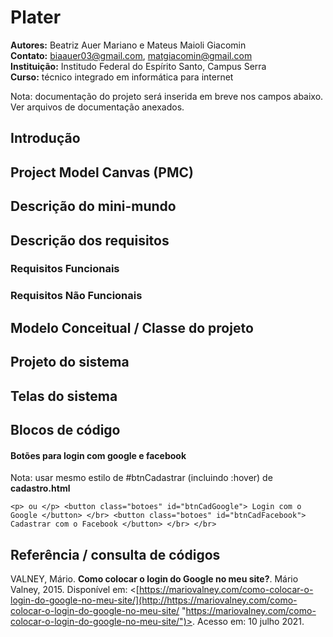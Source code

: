 # Plater

**Autores:** Beatriz Auer Mariano e Mateus Maioli Giacomin </br>
**Contato:** biaauer03@gmail.com, matgiacomin@gmail.com </br>
**Instituição:** Institudo Federal do Espírito Santo, Campus Serra </br>
**Curso:** técnico integrado em informática para internet

Nota: documentação do projeto será inserida em breve nos campos abaixo. Ver arquivos de documentação anexados.

## Introdução
## Project Model Canvas (PMC)
## Descrição do mini-mundo
## Descrição dos requisitos
### Requisitos Funcionais
### Requisitos Não Funcionais
## Modelo Conceitual / Classe do projeto
## Projeto do sistema
## Telas do sistema
## Blocos de código

#### Botões para login com google e facebook
Nota: usar mesmo estilo de #btnCadastrar (incluindo :hover) de **cadastro.html**

`<p> ou </p>
<button class="botoes" id="btnCadGoogle"> Login com o Google </button> </br>
<button class="botoes" id="btnCadFacebook"> Cadastrar com o Facebook </button> </br>
</br>`

## Referência / consulta de códigos

VALNEY, Mário. **Como colocar o login do Google no meu site?**. Mário Valney, 2015. Disponível em: <[https://mariovalney.com/como-colocar-o-login-do-google-no-meu-site/](http://https://mariovalney.com/como-colocar-o-login-do-google-no-meu-site/ "https://mariovalney.com/como-colocar-o-login-do-google-no-meu-site/")>. Acesso em: 10 julho 2021.

